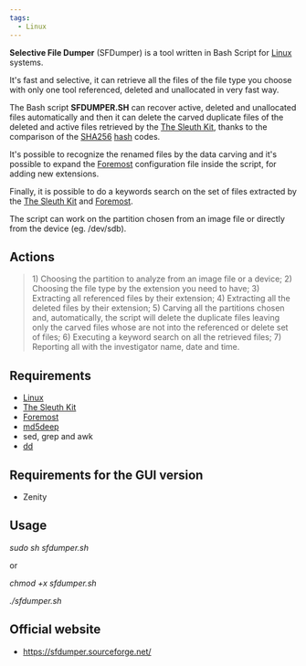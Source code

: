 ```yaml
---
tags:
  - Linux
---
```

**Selective File Dumper** (SFDumper) is a tool written in
Bash Script for [Linux](linux.md) systems.

It's fast and selective, it can retrieve all the files of the file type
you choose with only one tool referenced, deleted and unallocated in
very fast way.

The Bash script **SFDUMPER.SH** can recover active,
deleted and unallocated files automatically and then it can delete the
carved duplicate files of the deleted and active files retrieved by the
[The Sleuth Kit](the_sleuth_kit.md), thanks to the comparison of the
[SHA256](sha-2.md) [hash](hash.md) codes.

It's possible to recognize the renamed files by the data carving and
it's possible to expand the [Foremost](foremost.md)
configuration file inside the script, for adding new extensions.

Finally, it is possible to do a keywords search on the set of files extracted
by the [The Sleuth Kit](the_sleuth_kit.md) and [Foremost](foremost.md).

The script can work on the partition chosen from an image file or
directly from the device (eg. /dev/sdb).

## Actions

> 1\) Choosing the partition to analyze from an image file or a
> device;
> 2) Choosing the file type by the extension you need to have;
> 3) Extracting all referenced files by their extension;
> 4) Extracting all the deleted files by their extension;
> 5) Carving all the partitions chosen and, automatically, the script
> will
> delete the duplicate files leaving only the carved files whose are
> not
> into the referenced or delete set of files;
> 6) Executing a keyword search on all the retrieved files;
> 7) Reporting all with the investigator name, date and time.

## Requirements

- [Linux](linux.md)
- [The Sleuth Kit](the_sleuth_kit.md)
- [Foremost](foremost.md)
- [md5deep](md5deep.md)
- sed, grep and awk
- [dd](dd.md)

## Requirements for the GUI version

- Zenity

## Usage

*sudo sh sfdumper.sh*

or

*chmod +x sfdumper.sh*

*./sfdumper.sh*

## Official website

- <https://sfdumper.sourceforge.net/>
